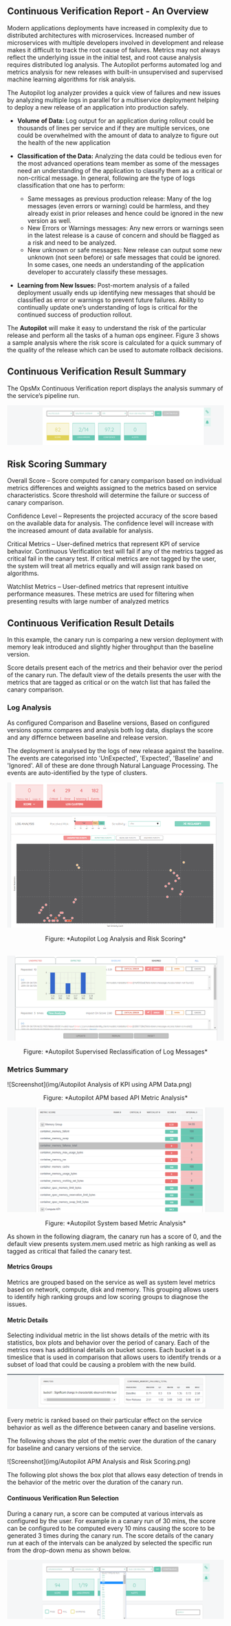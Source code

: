 ## Continuous Verification Report - An Overview

Modern applications deployments have increased in complexity due to distributed architectures with microservices. Increased number of microservices with multiple developers involved in development and release makes it difficult to track the root cause of failures. Metrics may not always reflect the underlying issue in the initial test, and root cause analysis requires distributed log analysis. The Autopilot performs automated log and metrics analysis for new releases with built-in unsupervised and supervised machine learning algorithms for risk analysis.

The Autopilot log analyzer provides a quick view of failures and new issues by analyzing multiple logs in parallel for a multiservice deployment helping to deploy a new release of an application into production safely.

* **Volume of Data:** Log output for an application during rollout could be thousands of lines per service and if they are multiple services, one could be overwhelmed with the amount of data to analyze to figure out the health of the new application
	
* **Classification of the Data:** Analyzing the data could be tedious even for the most advanced operations team member as some of the messages need an understanding of the application to classify them as a critical or non-critical message. In general, following are the type of logs classification that one has to perform:
		
	* Same messages as previous production release: Many of the log messages (even errors or warning) could be harmless, and they already exist in prior releases and hence could be ignored in the new version as well.
	* New Errors or Warnings messages:  Any new errors or warnings seen in the latest release is a cause of concern and should be flagged as a risk and need to be analyzed.
	* New unknown or safe messages:  New release can output some new unknown (not seen before) or safe messages that could be ignored.  In some cases, one needs an understanding of the application developer to accurately classify these messages.

* **Learning from New Issues:**  Post-mortem analysis of a failed deployment usually ends up identifying new messages that should be classified as error or warnings to prevent future failures.  Ability to continually update one’s understanding of logs is critical for the continued success of production rollout.

The **Autopilot** will make it easy to understand the risk of the particular release and perform all the tasks of a human ops engineer.  Figure 3 shows a sample analysis where the risk score is calculated for a quick summary of the quality of the release which can be used to automate rollback decisions.

## Continuous Verification Result Summary

The OpsMx Continuous Verification report displays the analysis summary of the service’s pipeline run.

![Screenshot](img/canary-result-summary.png)

## Risk Scoring Summary


Overall Score – Score computed for canary comparison based on individual metrics differences and weights assigned to the metrics based on service characteristics. Score threshold will determine the failure or success of canary comparison.

Confidence Level – Represents the projected accuracy of the score based on the available data for analysis. The confidence level will increase with the increased amount of data available for analysis.

Critical Metrics – User-defined metrics that represent KPI of service behavior. Continuous Verification test will fail if any of the metrics tagged as critical fail in the canary test. If critical metrics are not tagged by the user, the system will treat all metrics equally and will assign rank based on algorithms.

Watchlist Metrics – User-defined metrics that represent intuitive performance measures. These metrics are used for filtering when presenting results with large number of analyzed metrics

## Continuous Verification Result Details

In this example, the canary run is comparing a new version deployment with memory leak introduced and slightly higher throughput than the baseline version.

Score details present each of the metrics and their behavior over the period of the canary run. The default view of the details presents the user with the metrics that are tagged as critical or on the watch list that has failed the canary comparison.

### Log Analysis

As configured Comparison and Baseline versions, Based on configured versions opsmx compares and analysis both log data, displays the score and any differnce between baseline and release version.

The deployment is analysed by the logs of new release against the baseline. The events are categorised into 'UnExpected', 'Expected', 'Baseline' and 'Ignored'. All of these are done through Natural Language Processing. The events are auto-identified by the type of clusters.

![Screenshot](img/GraphWithScore.png)

<center>Figure: *Autopilot Log Analysis and Risk Scoring*</center>
<br>

![Screenshot](img/timeanalysis.png)

<center>Figure: *Autopilot Supervised Reclassification of Log Messages*</center>



### Metrics Summary

![Screenshot](img/Autopilot Analysis of KPI using APM Data.png)

<center>Figure: *Autopilot APM based API Metric Analysis*</center>

![Screenshot](img/report-infra.png)

<center>Figure: *Autopilot System based Metric Analysis*</center>

As shown in the following diagram, the canary run has a score of 0, and the default view presents system.mem.used metric as high ranking as well as tagged as critical that failed the canary test.

#### Metrics Groups


Metrics are grouped based on the service as well as system level metrics based on network, compute, disk and memory. This grouping allows users to identify high ranking groups and low scoring groups to diagnose the issues.

#### Metric Details

Selecting individual metric in the list shows details of the metric with its statistics, box plots and behavior over the period of canary. Each of the metrics rows has additional details on bucket scores. Each bucket is a timeslice that is used in comparison that allows users to identify trends or a subset of load that could be causing a problem with the new build.

![Screenshot](img/report-infra-details.png)

Every metric is ranked based on their particular effect on the service behavior as well as the difference between canary and baseline versions.

The following shows the plot of the metric over the duration of the canary for baseline and canary versions of the service.

![Screenshot](img/Autopilot APM Analysis and Risk Scoring.png)

The following plot shows the box plot that allows easy detection of trends in the behavior of the metric over the duration of the canary run.


#### Continuous Verification Run Selection

During a canary run, a score can be computed at various intervals as configured by the user. For example in a canary run of 30 mins, the score can be configured to be computed every 10 mins causing the score to be generated 3 times during the canary run. The score details of the canary run at each of the intervals can be analyzed by selected the specific run from the drop-down menu as shown below.

![Screenshot](img/canary-run-selection.png)
